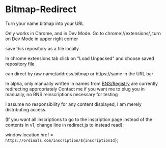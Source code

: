 # Bitmap-Redirect
Turn your name.bitmap into your URL 

Only works in Chrome, and in Dev Mode.
Go to chrome://extensions/, turn on Dev Mode in upper right corner

save this repository as a file locally 

In chrome extensions tab click on "Load Unpacked" and choose saved repository file

can direct by raw name/address.bitmap or https://same in the URL bar

In alpha, only manually written in names from [BNS/Registry](https://github.com/thebitmaptoshi/BNS/blob/main/Registry/) are currently redirecting appropriately 
Contact me if you want me to plug you in manually, no BNS reinscriptions necessary for testing

I assume no responsibility for any content displayed, I am merely distributing access.

(If you want all inscriptions to go to the inscription page instead of the contents in v1, change line in redirect.js to instead read):

window.location.href = `https://ordinals.com/inscription/${inscriptionId}`;


